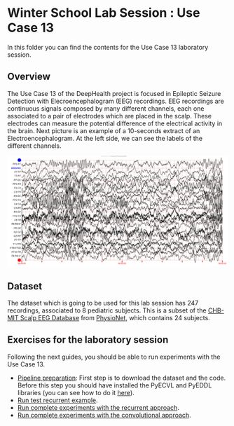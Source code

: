 # Winter School Lab Session : Use Case 13

In this folder you can find the contents for the Use Case 13 laboratory session. 

## Overview

The Use Case 13 of the DeepHealth project is focused in Epileptic Seizure Detection with Elecroencephalogram (EEG) recordings.
EEG recordings are continuous signals composed by many different channels, each one associated to a pair of electrodes which are placed in the scalp. These electrodes can measure the potential difference of the electrical activity in the brain. Next picture is an example of a 10-seconds extract of an Electroencephalogram. At the left side, we can see the labels of the different channels.

![This is an example of a EEG signal](figures/signal.png)


## Dataset
The dataset which is going to be used for this lab session has 247 recordings, associated to 8 pediatric subjects. This is a subset of the [CHB-MIT Scalp EEG Database](https://physionet.org/content/chbmit/1.0.0/) from [PhysioNet](https://physionet.org/), which contains 24 subjects.


## Exercises for the laboratory session
Following the next guides, you should be able to run experiments with the Use Case 13.
- [Pipeline preparation](00_pipeline_preparation.md): First step is to download the dataset and the code. Before this step you should have installed the PyECVL and PyEDDL libraries (you can see how to do it [here](https://github.com/deephealthproject/winter-school/blob/main/lab/01_installation/pyecvl_pyeddl_conda_install.md)).
- [Run test recurrent example](01_run_test_inference.md).
- [Run complete experiments with the recurrent approach](02_run_recurrent_experiments.md).
- [Run complete experiments with the convolutional approach](03_run_cnn_experiments.md).
